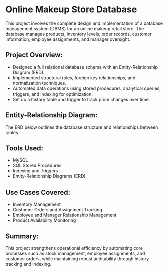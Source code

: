 # Online Makeup Store Database

This project involves the complete design and implementation of a database management system (DBMS) for an online makeup retail store. The database manages products, inventory levels, order records, customer information, employee assignments, and manager oversight.

## Project Overview:
* Designed a full relational database schema with an Entity-Relationship Diagram (ERD).
* Implemented structural rules, foreign key relationships, and normalization techniques.
* Automated data operations using stored procedures, analytical queries, triggers, and indexing for optimization.
* Set up a history table and trigger to track price changes over time.

## Entity-Relationship Diagram:
The ERD below outlines the database structure and relationships between tables.


## Tools Used:
- MySQL
- SQL Stored Procedures
- Indexing and Triggers
- Entity-Relationship Diagrams (ERD)

## Use Cases Covered:
- Inventory Management
- Customer Orders and Assignment Tracking
- Employee and Manager Relationship Management
- Product Availability Monitoring

## Summary:
This project strengthens operational efficiency by automating core processes such as stock management, employee assignments, and customer orders, while maintaining robust auditability through history tracking and indexing.
